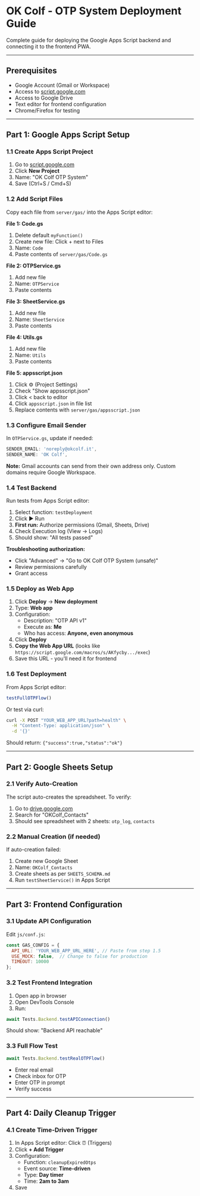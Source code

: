 # OK Colf - OTP System Deployment Guide

Complete guide for deploying the Google Apps Script backend and connecting it to the frontend PWA.

---

## Prerequisites

- Google Account (Gmail or Workspace)
- Access to [script.google.com](https://script.google.com)
- Access to Google Drive
- Text editor for frontend configuration
- Chrome/Firefox for testing

---

## Part 1: Google Apps Script Setup

### 1.1 Create Apps Script Project

1. Go to [script.google.com](https://script.google.com)
2. Click **New Project**
3. Name: "OK Colf OTP System"
4. Save (Ctrl+S / Cmd+S)

### 1.2 Add Script Files

Copy each file from `server/gas/` into the Apps Script editor:

**File 1: Code.gs**
1. Delete default `myFunction()`
2. Create new file: Click + next to Files
3. Name: `Code`
4. Paste contents of `server/gas/Code.gs`

**File 2: OTPService.gs**
1. Add new file
2. Name: `OTPService`
3. Paste contents

**File 3: SheetService.gs**
1. Add new file
2. Name: `SheetService`
3. Paste contents

**File 4: Utils.gs**
1. Add new file
2. Name: `Utils`
3. Paste contents

**File 5: appsscript.json**
1. Click ⚙️ (Project Settings)
2. Check "Show appsscript.json"
3. Click < back to editor
4. Click `appsscript.json` in file list
5. Replace contents with `server/gas/appsscript.json`

### 1.3 Configure Email Sender

In `OTPService.gs`, update if needed:
```javascript
SENDER_EMAIL: 'noreply@okcolf.it',
SENDER_NAME: 'OK Colf',
```

**Note:** Gmail accounts can send from their own address only. Custom domains require Google Workspace.

### 1.4 Test Backend

Run tests from Apps Script editor:

1. Select function: `testDeployment`
2. Click ▶️ Run
3. **First run:** Authorize permissions (Gmail, Sheets, Drive)
4. Check Execution log (View → Logs)
5. Should show: "All tests passed"

**Troubleshooting authorization:**
- Click "Advanced" → "Go to OK Colf OTP System (unsafe)"
- Review permissions carefully
- Grant access

### 1.5 Deploy as Web App

1. Click **Deploy** → **New deployment**
2. Type: **Web app**
3. Configuration:
   - Description: "OTP API v1"
   - Execute as: **Me**
   - Who has access: **Anyone, even anonymous**
4. Click **Deploy**
5. **Copy the Web App URL** (looks like `https://script.google.com/macros/s/AKfycby.../exec`)
6. Save this URL - you'll need it for frontend

### 1.6 Test Deployment

From Apps Script editor:

```javascript
testFullOTPFlow()
```

Or test via curl:
```bash
curl -X POST "YOUR_WEB_APP_URL?path=health" \
  -H "Content-Type: application/json" \
  -d '{}'
```

Should return: `{"success":true,"status":"ok"}`

---

## Part 2: Google Sheets Setup

### 2.1 Verify Auto-Creation

The script auto-creates the spreadsheet. To verify:

1. Go to [drive.google.com](https://drive.google.com)
2. Search for "OKColf_Contacts"
3. Should see spreadsheet with 2 sheets: `otp_log`, `contacts`

### 2.2 Manual Creation (if needed)

If auto-creation failed:

1. Create new Google Sheet
2. Name: `OKColf_Contacts`
3. Create sheets as per `SHEETS_SCHEMA.md`
4. Run `testSheetService()` in Apps Script

---

## Part 3: Frontend Configuration

### 3.1 Update API Configuration

Edit `js/conf.js`:

```javascript
const GAS_CONFIG = {
  API_URL: 'YOUR_WEB_APP_URL_HERE', // Paste from step 1.5
  USE_MOCK: false,  // Change to false for production
  TIMEOUT: 10000
};
```

### 3.2 Test Frontend Integration

1. Open app in browser
2. Open DevTools Console
3. Run:
```javascript
await Tests.Backend.testAPIConnection()
```

Should show: "Backend API reachable"

### 3.3 Full Flow Test

```javascript
await Tests.Backend.testRealOTPFlow()
```

- Enter real email
- Check inbox for OTP
- Enter OTP in prompt
- Verify success

---

## Part 4: Daily Cleanup Trigger

### 4.1 Create Time-Driven Trigger

1. In Apps Script editor: Click ⏰ (Triggers)
2. Click **+ Add Trigger**
3. Configuration:
   - Function: `cleanupExpiredOtps`
   - Event source: **Time-driven**
   - Type: **Day timer**
   - Time: **2am to 3am**
4. Save

###